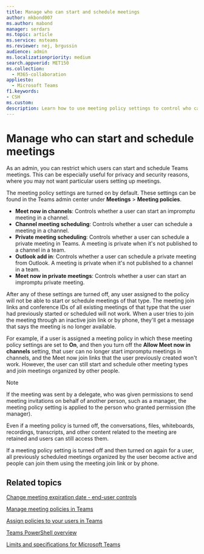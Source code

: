 ```yaml
---
title: Manage who can start and schedule meetings
author: mkbond007
ms.author: mabond
manager: serdars
ms.topic: article
ms.service: msteams
ms.reviewer: nej, brgussin
audience: admin
ms.localizationpriority: medium
search.appverid: MET150
ms.collection: 
  - M365-collaboration
appliesto: 
  - Microsoft Teams
f1.keywords:
- CSH
ms.custom: 
description: Learn how to use meeting policy settings to control who can start and schedule Teams meetings.
---
```


# Manage who can start and schedule meetings

As an admin, you can restrict which users can start and schedule Teams meetings. This can be especially useful for privacy and security reasons, where you may not want particular users setting up meetings.

The meeting policy settings are turned on by default. These settings can be found in the Teams admin center under **Meetings** > **Meeting policies**.

- **Meet now in channels**: Controls whether a user can start an impromptu meeting in a channel.
- **Channel meeting scheduling**: Controls whether a user can schedule a meeting in a channel.
- **Private meeting scheduling**: Controls whether a user can schedule a private meeting in Teams. A meeting is private when it's not published to a channel in a team.
- **Outlook add in**: Controls whether a user can schedule a private meeting from Outlook. A meeting is private when it's not published to a channel in a team.
- **Meet now in private meetings**: Controls whether a user can start an impromptu private meeting.

After any of these settings are turned off, any user assigned to the policy will not be able to start or schedule meetings of that type. The meeting join links and conference IDs of all existing meetings of that type that the user had previously started or scheduled will not work. When a user tries to join the meeting through an inactive join link or by phone, they'll get a message that says the meeting is no longer available.

For example, if a user is assigned a meeting policy in which these meeting policy settings are set to **On**, and then you turn off the **Allow Meet now in channels** setting, that user can no longer start impromptu meetings in channels, and the Meet now join links that the user previously created won't work. However, the user can still start and schedule other meeting types and join meetings organized by other people.

> [!NOTE]
> If the meeting was sent by a delegate, who was given permissions to send meeting invitations on behalf of another person, such as a manager, the meeting policy setting is applied to the person who granted permission (the manager).

Even if a meeting policy is turned off, the conversations, files, whiteboards, recordings, transcripts, and other content related to the meeting are retained and users can still access them.

If a meeting policy setting is turned off and then turned on again for a user, all previously scheduled meetings organized by the user become active and people can join them using the meeting join link or by phone.  

## Related topics

[Change meeting expiration date - end-user controls](https://support.microsoft.com/office/record-a-meeting-in-teams-34dfbe7f-b07d-4a27-b4c6-de62f1348c24#bkmk_view_change_expiration_date)

[Manage meeting policies in Teams](meeting-policies-overview.md)

[Assign policies to your users in Teams](policy-assignment-overview.md)

[Teams PowerShell overview](teams-powershell-overview.md)

[Limits and specifications for Microsoft Teams](/microsoftteams/limits-specifications-teams)
